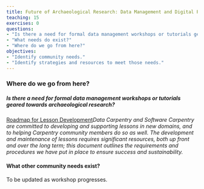 ```yaml
---
title: Future of Archaeological Research: Data Management and Digital Preservation
teaching: 15
exercises: 0
questions:
- "Is there a need for formal data management workshops or tutorials geared towards archaeological research?"
- "What needs do exist?"
- "Where do we go from here?"
objectives:
- "Identify community needs."
- "Identify strategies and resources to meet those needs."
---
```


### Where do we go from here?

##### Is there a need for formal data management workshops or tutorials geared towards archaeological research?

[Roadmap for Lesson Development]*Data Carpentry and Software Carpentry are committed to developing and supporting lessons in new domains, and to helping Carpentry community members do so as well. The development and maintenance of lessons requires significant resources, both up front and over the long term; this document outlines the requirements and procedures we have put in place to ensure success and sustainability.*

[Roadmap for Lesson Development]: http://www.datacarpentry.org/lessons-incubation/

#### What other community needs exist?

To be updated as workshop progresses.
